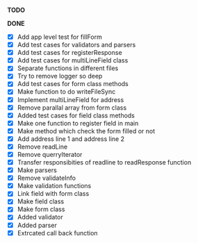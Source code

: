  **TODO**

 **DONE**

 - [x] Add app level test for fillForm
 - [x] Add test cases for validators and parsers
 - [x] Add test cases for registerResponse
 - [x] Add test cases for multiLineField class
 - [x] Separate functions in different files
 - [x] Try to remove logger so deep
 - [x] Add test cases for form class methods
 - [x] Make function to do writeFileSync
 - [x] Implement multiLineField for address
 - [x] Remove parallal array from form class
 - [x] Added test cases for field class methods
 - [x] Make one function to register field in main
 - [x] Make method which check the form filled or not
 - [x] Add address line 1 and address line 2
 - [x] Remove readLine
 - [x] Remove querryIterator
 - [x] Transfer responsibities of readline to readResponse function
 - [x] Make parsers
 - [x] Remove validateInfo
 - [x] Make validation functions
 - [x] Link field with form class
 - [x] Make field class
 - [x] Make form class
 - [x] Added validator
 - [x] Added parser
 - [x] Extrcated call back function
